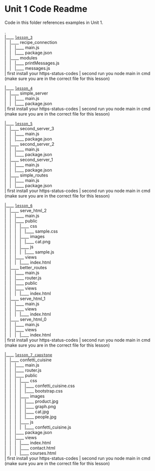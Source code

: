 # Unit 1 Code Readme

Code in this folder references examples in Unit 1.

.  
|____ [`lesson_3`](./lesson_3/)  
| &nbsp; |____ recipe_connection  
| &nbsp; | &nbsp; |____ main.js  
| &nbsp; | &nbsp; |____ package.json  
| &nbsp; |____ modules  
| &nbsp; | &nbsp; |____ printMessages.js  
| &nbsp; | &nbsp; |____ messages.js  
| first install your https-status-codes
| second run you node main in cmd (make sure you are in the correct file for this lesson)

|____ [`lesson_4`](./lesson_4/)  
| &nbsp; |____ simple_server  
| &nbsp; | &nbsp; |____ main.js  
| &nbsp; | &nbsp; |____ package.json  
| first install your https-status-codes
| second run you node main in cmd (make sure you are in the correct file for this lesson)

|____ [`lesson_5`](./lesson_5/)  
| &nbsp; |____ second_server_3  
| &nbsp; | &nbsp; |____ main.js  
| &nbsp; | &nbsp; |____ package.json  
| &nbsp; |____ second_server_2  
| &nbsp; | &nbsp; |____ main.js  
| &nbsp; | &nbsp; |____ package.json  
| &nbsp; |____ second_server_1  
| &nbsp; | &nbsp; |____ main.js  
| &nbsp; | &nbsp; |____ package.json  
| &nbsp; |____ simple_routes  
| &nbsp; | &nbsp; |____ main.js  
| &nbsp; | &nbsp; |____ package.json  
| first install your https-status-codes
| second run you node main in cmd (make sure you are in the correct file for this lesson)

|____ [`lesson_6`](./lesson_6/)  
| &nbsp; |____ serve_html_2  
| &nbsp; | &nbsp; |____ main.js  
| &nbsp; | &nbsp; |____ public  
| &nbsp; | &nbsp; | &nbsp; |____ css  
| &nbsp; | &nbsp; | &nbsp; | &nbsp; |____ sample.css  
| &nbsp; | &nbsp; | &nbsp; |____ images  
| &nbsp; | &nbsp; | &nbsp; | &nbsp; |____ cat.png  
| &nbsp; | &nbsp; | &nbsp; |____ js  
| &nbsp; | &nbsp; | &nbsp; | &nbsp; |____ sample.js  
| &nbsp; | &nbsp; |____ views  
| &nbsp; | &nbsp; | &nbsp; |____ index.html  
| &nbsp; |____ better_routes  
| &nbsp; | &nbsp; |____ main.js  
| &nbsp; | &nbsp; |____ router.js  
| &nbsp; | &nbsp; |____ public  
| &nbsp; | &nbsp; |____ views  
| &nbsp; | &nbsp; | &nbsp; |____ index.html  
| &nbsp; |____ serve_html_1  
| &nbsp; | &nbsp; |____ main.js  
| &nbsp; | &nbsp; |____ views  
| &nbsp; | &nbsp; | &nbsp; |____ index.html  
| &nbsp; |____ serve_html_0  
| &nbsp; | &nbsp; |____ main.js  
| &nbsp; | &nbsp; |____ views  
| &nbsp; | &nbsp; | &nbsp; |____ index.html  
| first install your https-status-codes
| second run you node main in cmd (make sure you are in the correct file for this lesson)

|____ [`lesson_7_capstone`](./lesson_7_capstone/)  
| &nbsp; |____ confetti_cuisine  
| &nbsp; | &nbsp; |____ main.js  
| &nbsp; | &nbsp; |____ router.js  
| &nbsp; | &nbsp; |____ public  
| &nbsp; | &nbsp; | &nbsp; |____ css  
| &nbsp; | &nbsp; | &nbsp; | &nbsp; |____ confetti_cuisine.css  
| &nbsp; | &nbsp; | &nbsp; | &nbsp; |____ bootstrap.css  
| &nbsp; | &nbsp; | &nbsp; |____ images  
| &nbsp; | &nbsp; | &nbsp; | &nbsp; |____ product.jpg  
| &nbsp; | &nbsp; | &nbsp; | &nbsp; |____ graph.png  
| &nbsp; | &nbsp; | &nbsp; | &nbsp; |____ cat.jpg  
| &nbsp; | &nbsp; | &nbsp; | &nbsp; |____ people.jpg  
| &nbsp; | &nbsp; | &nbsp; |____ js  
| &nbsp; | &nbsp; | &nbsp; | &nbsp; |____ confetti_cuisine.js  
| &nbsp; | &nbsp; |____ package.json  
| &nbsp; | &nbsp; |____ views  
| &nbsp; | &nbsp; | &nbsp; |____ index.html  
| &nbsp; | &nbsp; | &nbsp; |____ contact.html  
| &nbsp; | &nbsp; | &nbsp; |____ courses.html  
| first install your https-status-codes
| second run you node main in cmd (make sure you are in the correct file for this lesson)